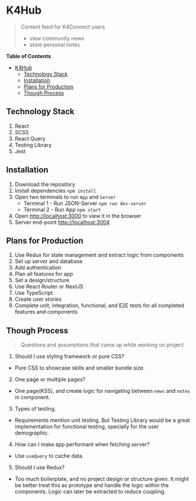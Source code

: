 # K4Hub

> Content feed for K4Connect users
>
> - view community news
> - store personal notes

**Table of Contents**

- [K4Hub](#k4hub)
  - [Technology Stack](#technology-stack)
  - [Installation](#installation)
  - [Plans for Production](#plans-for-production)
  - [Though Process](#though-process)

## Technology Stack

1. React
2. SCSS
3. React Query
4. Testing Library
5. Jest

## Installation

1. Download the repository
2. Install dependencies `npm install`
3. Open two terminals to run `App` and `Server`
   - Terminal 1 - Run JSON-Server `npm run dev-server`
   - Terminal 2 - Run App `npm start`
4. Open [http://localhost:3000](http://localhost:3000) to view it in the browser
5. Server end-point [http://localhost:3004](http://localhost:3004)

## Plans for Production

1. Use Redux for state management and extract logic from components
2. Set up server and database
3. Add authentication
4. Plan all features for app
5. Set a design/structure
6. Use React Router or NextJS
7. Use TypeScript
8. Create user stories
9. Complete unit, integration, functional, and E2E tests for all completed features and components

## Though Process

> Questions and assumptions that came up while working on project

1. Should I use styling framework or pure CSS?

- Pure CSS to showcase skills and smaller bundle size.

2. One page or multiple pages?

- One page(KSS), and create logic for navigating between `news` and `notes` in component.

3. Types of testing.

- Requirements mention unit testing. But Testing Library would be a great implementation for functional testing, specially for the user demographic.

4. How can I make app performant when fetching server?

- Use `useQuery` to cache data.

5. Should I use Redux?

- Too much boilerplate, and no project design or structure given. It might be better treat this as prototype and handle the logic within the components. Logic can later be extracted to reduce coupling.
